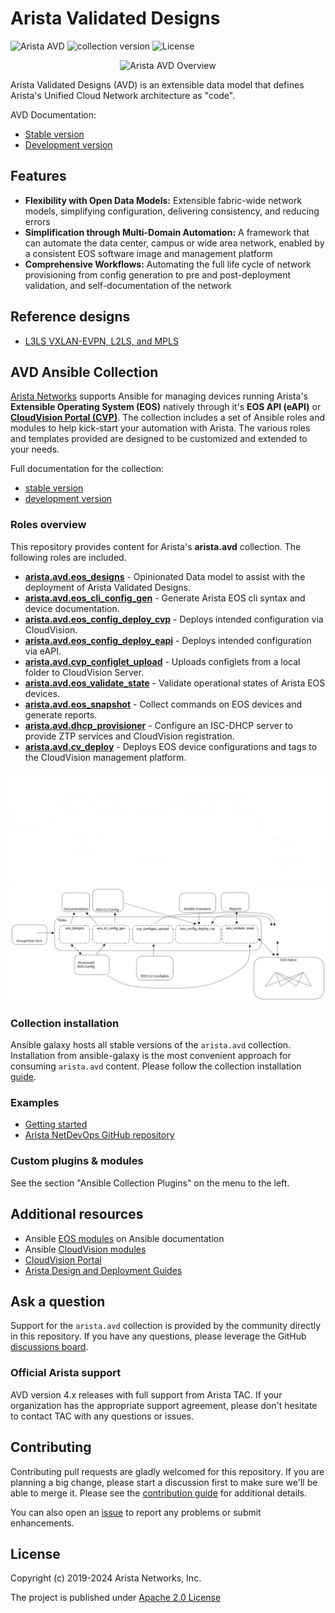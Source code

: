 <!--
  ~ Copyright (c) 2023-2024 Arista Networks, Inc.
  ~ Use of this source code is governed by the Apache License 2.0
  ~ that can be found in the LICENSE file.
  -->

# Arista Validated Designs

![Arista AVD](https://img.shields.io/badge/Arista-AVD%20Automation-blue) ![collection version](https://img.shields.io/github/v/release/aristanetworks/avd) ![License](https://img.shields.io/github/license/aristanetworks/avd)

<center><img src="ansible_collections/arista/avd/media/avd-logo.png" alt="Arista AVD Overview" width="800"/></center>

Arista Validated Designs (AVD) is an extensible data model that defines Arista's Unified Cloud Network architecture as "code".

AVD Documentation:

- [Stable version](https://avd.arista.com/stable/)
- [Development version](https://avd.arista.com/devel/)

## Features

- **Flexibility with Open Data Models:** Extensible fabric-wide network models, simplifying configuration, delivering consistency, and reducing errors
- **Simplification through Multi-Domain Automation:** A framework that can automate the data center, campus or wide area network, enabled by a consistent EOS software image and management platform
- **Comprehensive Workflows:** Automating the full life cycle of network provisioning from config generation to pre and post-deployment validation, and self-documentation of the network

## Reference designs

- [L3LS VXLAN-EVPN, L2LS, and MPLS](https://avd.arista.com/stable/roles/eos_designs/index.html)

## AVD Ansible Collection

[Arista Networks](https://www.arista.com/) supports Ansible for managing devices running Arista's **Extensible Operating System (EOS)** natively through it's **EOS API (eAPI)** or [**CloudVision Portal (CVP)**](https://www.arista.com/en/products/eos/eos-cloudvision). The collection includes a set of Ansible roles and modules to help kick-start your automation with Arista. The various roles and templates provided are designed to be customized and extended to your needs.

Full documentation for the collection:

- [stable version](https://avd.arista.com/stable/)
- [development version](https://www.avd.sh/en/devel/)

### Roles overview

This repository provides content for Arista's **arista.avd** collection. The following roles are included.

- [**arista.avd.eos_designs**](ansible_collections/arista/avd/roles/eos_designs/README.md) - Opinionated Data model to assist with the deployment of Arista Validated Designs.
- [**arista.avd.eos_cli_config_gen**](ansible_collections/arista/avd/roles/eos_cli_config_gen/README.md) - Generate Arista EOS cli syntax and device documentation.
- [**arista.avd.eos_config_deploy_cvp**](ansible_collections/arista/avd/roles/eos_config_deploy_cvp/README.md) - Deploys intended configuration via CloudVision.
- [**arista.avd.eos_config_deploy_eapi**](ansible_collections/arista/avd/roles/eos_config_deploy_eapi/README.md) - Deploys intended configuration via eAPI.
- [**arista.avd.cvp_configlet_upload**](ansible_collections/arista/avd/roles/cvp_configlet_upload/README.md) - Uploads configlets from a local folder to CloudVision Server.
- [**arista.avd.eos_validate_state**](ansible_collections/arista/avd/roles/eos_validate_state/README.md) - Validate operational states of Arista EOS devices.
- [**arista.avd.eos_snapshot**](ansible_collections/arista/avd/roles/eos_snapshot/README.md) - Collect commands on EOS devices and generate reports.
- [**arista.avd.dhcp_provisioner**](ansible_collections/arista/avd/roles/dhcp_provisioner/README.md) - Configure an ISC-DHCP server to provide ZTP services and CloudVision registration.
- [**arista.avd.cv_deploy**](ansible_collections/arista/avd/roles/cv_deploy/README.md) - Deploys EOS device configurations and tags to the CloudVision management platform.

![Arista AVD Overview](ansible_collections/arista/avd/docs/_media/avd_roles_dark.svg#only-dark)
![Arista AVD Overview](ansible_collections/arista/avd/docs/_media/avd_roles_light.svg#only-light)

### Collection installation

Ansible galaxy hosts all stable versions of the `arista.avd` collection. Installation from ansible-galaxy is the most convenient approach for consuming `arista.avd` content. Please follow the collection installation [guide](https://avd.arista.com/stable/docs/installation/collection-installation.html).

### Examples

- [Getting started](https://avd.arista.com/stable/docs/getting-started/intro-to-ansible-and-avd.html)
- [Arista NetDevOps GitHub repository](https://github.com/aristanetworks/netdevops-examples)

### Custom plugins & modules

See the section "Ansible Collection Plugins" on the menu to the left.

## Additional resources

- Ansible [EOS modules](https://docs.ansible.com/ansible/latest/collections/arista/eos/index.html) on Ansible documentation
- Ansible [CloudVision modules](https://cvp.avd.sh/en/stable/)
- [CloudVision Portal](https://www.arista.com/en/products/eos/eos-cloudvision)
- [Arista Design and Deployment Guides](https://www.arista.com/en/solutions/design-guides)

## Ask a question

Support for the `arista.avd` collection is provided by the community directly in this repository. If you have any questions, please leverage the GitHub [discussions board](https://github.com/aristanetworks/avd/discussions).

### Official Arista support

AVD version 4.x releases with full support from Arista TAC. If your organization has the appropriate support agreement, please don't hesitate to contact TAC with any questions or issues.

## Contributing

Contributing pull requests are gladly welcomed for this repository. If you are planning a big change, please start a discussion first to make sure we'll be able to merge it. Please see the [contribution guide](ansible_collections/arista/avd/docs/contribution/overview.md) for additional details.

You can also open an [issue](https://github.com/aristanetworks/avd/issues) to report any problems or submit enhancements.

## License

Copyright (c) 2019-2024 Arista Networks, Inc.

The project is published under [Apache 2.0 License](LICENSE)
